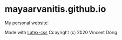 # mayaarvanitis.github.io
My personal website!

Made with [Latex-css](https://github.com/vincentdoerig/latex-css/blob/master/LICENSE) Copyright (c) 2020 Vincent Dörig

